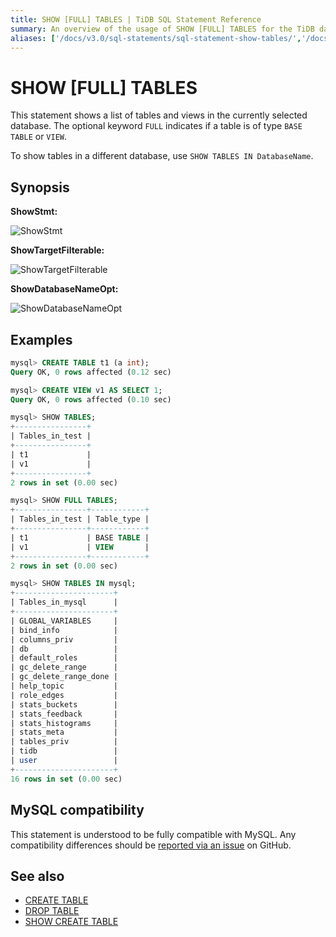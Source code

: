 ```yaml
---
title: SHOW [FULL] TABLES | TiDB SQL Statement Reference
summary: An overview of the usage of SHOW [FULL] TABLES for the TiDB database.
aliases: ['/docs/v3.0/sql-statements/sql-statement-show-tables/','/docs/v3.0/reference/sql/statements/show-tables/']
---
```


# SHOW [FULL] TABLES

This statement shows a list of tables and views in the currently selected database. The optional keyword `FULL` indicates if a table is of type `BASE TABLE` or `VIEW`.

To show tables in a different database, use `SHOW TABLES IN DatabaseName`.

## Synopsis

**ShowStmt:**

![ShowStmt](https://download.pingcap.com/images/docs/sqlgram/ShowStmt.png)

**ShowTargetFilterable:**

![ShowTargetFilterable](https://download.pingcap.com/images/docs/sqlgram/ShowTargetFilterable.png)

**ShowDatabaseNameOpt:**

![ShowDatabaseNameOpt](https://download.pingcap.com/images/docs/sqlgram/ShowDatabaseNameOpt.png)

## Examples

```sql
mysql> CREATE TABLE t1 (a int);
Query OK, 0 rows affected (0.12 sec)

mysql> CREATE VIEW v1 AS SELECT 1;
Query OK, 0 rows affected (0.10 sec)

mysql> SHOW TABLES;
+----------------+
| Tables_in_test |
+----------------+
| t1             |
| v1             |
+----------------+
2 rows in set (0.00 sec)

mysql> SHOW FULL TABLES;
+----------------+------------+
| Tables_in_test | Table_type |
+----------------+------------+
| t1             | BASE TABLE |
| v1             | VIEW       |
+----------------+------------+
2 rows in set (0.00 sec)

mysql> SHOW TABLES IN mysql;
+----------------------+
| Tables_in_mysql      |
+----------------------+
| GLOBAL_VARIABLES     |
| bind_info            |
| columns_priv         |
| db                   |
| default_roles        |
| gc_delete_range      |
| gc_delete_range_done |
| help_topic           |
| role_edges           |
| stats_buckets        |
| stats_feedback       |
| stats_histograms     |
| stats_meta           |
| tables_priv          |
| tidb                 |
| user                 |
+----------------------+
16 rows in set (0.00 sec)
```

## MySQL compatibility

This statement is understood to be fully compatible with MySQL. Any compatibility differences should be [reported via an issue](https://github.com/pingcap/tidb/issues/new/choose) on GitHub.

## See also

* [CREATE TABLE](/sql-statements/sql-statement-create-table.md)
* [DROP TABLE](/sql-statements/sql-statement-drop-table.md)
* [SHOW CREATE TABLE](/sql-statements/sql-statement-show-create-table.md)
